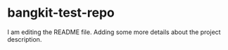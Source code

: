 # bangkit-test-repo

I am editing the README file. Adding some more details about the project description.
